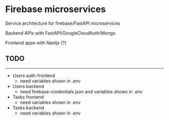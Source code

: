 # Firebase microservices 

Service architecture for firebase/FastAPI microservices  

Backend APIs with FastAPI/GoogleCloudAuth/Mongo

Frontend apps with Nextjs (?)

## TODO
-------

* Users auth-frontend 
    * need variables shown in .env
* Users backend 
    * need firebase-credentials.json and variables shown in .env
* Tasks frontend
    * need variables shown in .env
* Tasks backend
    * need variables shown in .env